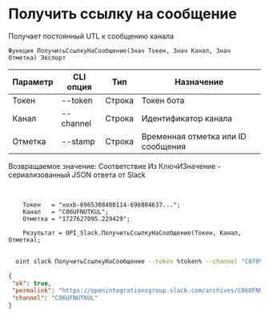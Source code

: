 ﻿---
sidebar_position: 6
---

# Получить ссылку на сообщение
 Получает постоянный UTL к сообщению канала



`Функция ПолучитьСсылкуНаСообщение(Знач Токен, Знач Канал, Знач Отметка) Экспорт`

  | Параметр | CLI опция | Тип | Назначение |
  |-|-|-|-|
  | Токен | --token | Строка | Токен бота |
  | Канал | --channel | Строка | Идентификатор канала |
  | Отметка | --stamp | Строка | Временная отметка или ID сообщения |

  
  Возвращаемое значение:   Соответствие Из КлючИЗначение - сериализованный JSON ответа от Slack

<br/>




```bsl title="Пример кода"
    Токен   = "xoxb-6965308400114-696804637...";
    Канал   = "C06UFNUTKUL";
    Отметка = "1727627095.229429";

    Результат = OPI_Slack.ПолучитьСсылкуНаСообщение(Токен, Канал, Отметка);
```



```sh title="Пример команды CLI"
    
  oint slack ПолучитьСсылкуНаСообщение --token %token% --channel "C070VPMKN8J" --stamp "1714146538.221929"

```

```json title="Результат"
{
 "ok": true,
 "permalink": "https://openintegrationsgroup.slack.com/archives/C06UFNUTKUL/p1728326491190419",
 "channel": "C06UFNUTKUL"
}
```
